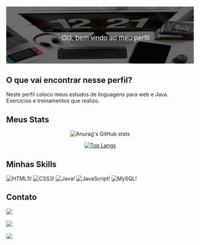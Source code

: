 ![Bem vindo(a) ao meu repositório!](https://github.com/souzarayane/souzarayane/blob/main/Banner.png)

## O que vai encontrar nesse perfil?

Neste perfil coloco meus estudos de linguagens para web e Java. Exercícios e treinamentos que realizo. 

## Meus Stats

<div align="center">

   ![Anurag's GitHub stats](https://github-readme-stats.vercel.app/api?username=souzarayane&show_icons=true)

  [![Top Langs](https://github-readme-stats.vercel.app/api/top-langs/?username=souzarayane&layout=compact)](https://github.com/anuraghazra/github-readme-stats)

</div>

## Minhas Skills

![HTML5!](https://img.shields.io/badge/HTML5-E34F26?style=for-the-badge&logo=html5&logoColor=white)
![CSS3!](https://img.shields.io/badge/CSS3-1572B6?style=for-the-badge&logo=css3&logoColor=white)
![Java!](https://img.shields.io/badge/Java-ED8B00?style=for-the-badge&logo=java&logoColor=white)
![JavaScript!](https://img.shields.io/badge/JavaScript-F7DF1E?style=for-the-badge&logo=javascript&logoColor=black)
![MySQL!](https://img.shields.io/badge/MySQL-00000F?style=for-the-badge&logo=mysql&logoColor=white)

## Contato

<div style="display: inline_block">

<a href="https://www.linkedin.com/in/rayane-souza-df/"><img src="https://img.shields.io/badge/LinkedIn-0077B5?style=for-the-badge&logo=linkedin&logoColor=white"></a>
 
<a href="mailto:souzarayane1@outlook.com"><img src="https://img.shields.io/badge/Microsoft_Outlook-0078D4?style=for-the-badge&logo=microsoft-outlook&logoColor=white"></a>

<a href="https://support.discord.com/hc/pt-br/profiles/1916932239105"><img src="https://img.shields.io/badge/Discord-7289DA?style=for-the-badge&logo=discord&logoColor=white"></a>

</div>